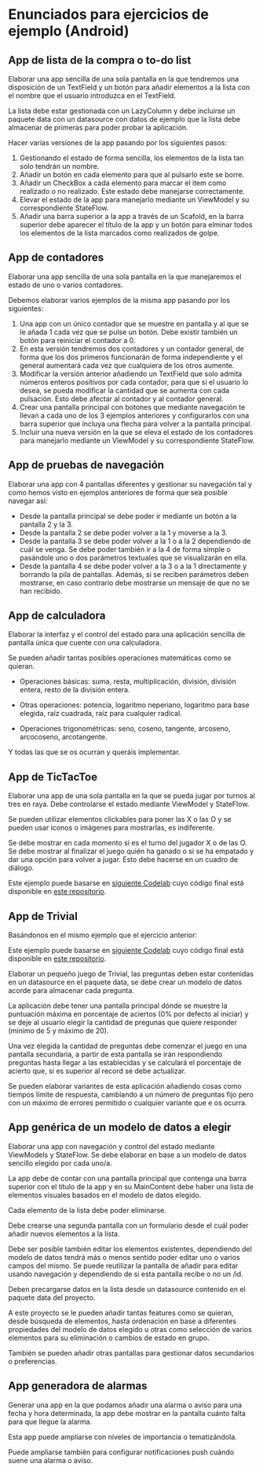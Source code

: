 # Enunciados para ejercicios de ejemplo (Android)

## App de lista de la compra o to-do list

Elaborar una app sencilla de una sola pantalla en la que tendremos una disposición de un TextField y un botón para añadir elementos a la lista con el nombre que el usuario introduzca en el TextField. 

La lista debe estar gestionada con un LazyColumn y debe incluirse un paquete data con un datasource con datos de ejemplo que la lista debe almacenar de primeras para poder probar la aplicación.

Hacer varias versiones de la app pasando por los siguientes pasos:

1. Gestionando el estado de forma sencilla, los elementos de la lista tan solo tendrán un nombre.
2. Añadir un botón en cada elemento para que al pulsarlo este se borre. 
3. Añadir un CheckBox a cada elemento para marcar el item como realizado o no realizado. Este estado debe manejarse correctamente.
4. Elevar el estado de la app para manejarlo mediante un ViewModel y su correspondiente StateFlow. 
5. Añadir una barra superior a la app a través de un Scafold, en la barra superior debe aparecer el título de la app y un botón para elminar todos los elementos de la lista marcados como realizados de golpe.

## App de contadores

Elaborar una app sencilla de una sola pantalla en la que manejaremos el estado de uno o varios contadores. 

Debemos elaborar varios ejemplos de la misma app pasando por los siguientes:

1. Una app con un único contador que se muestre en pantalla y al que se le añada 1 cada vez que se pulse un botón. Debe existir también un botón para reiniciar el contador a 0.
2. En esta versión tendremos dos contadores y un contador general, de forma que los dos primeros funcionarán de forma independiente y el general aumentará cada vez que cualquiera de los otros aumente.
3. Modificar la versión anterior añadiendo un TextField que solo admita números enteros positivos por cada contador, para que si el usuario lo desea, se pueda modificar la cantidad que se aumenta con cada pulsación. Esto debe afectar al contador y al contador general.
4. Crear una pantalla principal con botones que mediante navegación te llevan a cada uno de los 3 ejemplos anteriores y configurarlos con una barra superior que incluya una flecha para volver a la pantalla principal.
5. Incluir una nueva versión en la que se eleva el estado de los contadores para manejarlo mediante un ViewModel y su correspondiente StateFlow.

## App de pruebas de navegación

Elaborar una app con 4 pantallas diferentes y gestionar su navegación tal y como hemos visto en ejemplos anteriores de forma que sea posible navegar así:

- Desde la pantalla principal se debe poder ir mediante un botón a la pantalla 2 y la 3.
- Desde la pantalla 2 se debe poder volver a la 1 y moverse a la 3.
- Desde la pantalla 3 se debe poder volver a la 1 o a la 2 dependiendo de cuál se venga. Se debe poder también ir a la 4 de forma simple o pasándole uno o dos parámetros textuales que se visualizarán en ella.
- Desde la pantalla 4 se debe poder volver a la 3 o a la 1 directamente y borrando la pila de pantallas. Además, si se reciben parámetros deben mostrarse, en caso contrario debe mostrarse un mensaje de que no se han recibido. 

## App de calculadora

Elaborar la interfaz y el control del estado para una aplicación sencilla de pantalla única que cuente con una calculadora. 

Se pueden añadir tantas posibles operaciones matemáticas como se quieran. 

- Operaciones básicas: suma, resta, multiplicación, división, división entera, resto de la división entera.

- Otras operaciones: potencia, logaritmo neperiano, logaritmo para base elegida, raíz cuadrada, raíz para cualquier radical.

- Operaciones trigonométricas: seno, coseno, tangente, arcoseno, arcocoseno, arcotangente. 

Y todas las que se os ocurran y queráis implementar.

## App de TicTacToe

Elaborar una app de una sola pantalla en la que se pueda jugar por turnos al tres en raya. Debe controlarse el estado mediante ViewModel y StateFlow. 

Se pueden utilizar elementos clickables para poner las X o las O y se pueden usar iconos o imágenes para mostrarlas, es indiferente. 

Se debe mostrar en cada momento si es el turno del jugador X o de las O. Se debe mostrar al finalizar el juego quién ha ganado o si se ha empatado y dar una opción para volver a jugar. Esto debe hacerse en un cuadro de diálogo.

Este ejemplo puede basarse en [siguiente Codelab](https://developer.android.com/codelabs/basic-android-kotlin-compose-viewmodel-and-state?hl=es-419&continue=https%3A%2F%2Fdeveloper.android.com%2Fcourses%2Fpathways%2Fandroid-basics-compose-unit-4-pathway-1%3Fhl%3Des-419%23codelab-https%3A%2F%2Fdeveloper.android.com%2Fcodelabs%2Fbasic-android-kotlin-compose-viewmodel-and-state#0) cuyo código final está disponible en [este repositorio](https://github.com/resuadam2/basic-android-kotlin-compose-training-unscramble).

## App de Trivial

Basándonos en el mismo ejemplo que el ejercicio anterior:

Este ejemplo puede basarse en [siguiente Codelab](https://developer.android.com/codelabs/basic-android-kotlin-compose-viewmodel-and-state?hl=es-419&continue=https%3A%2F%2Fdeveloper.android.com%2Fcourses%2Fpathways%2Fandroid-basics-compose-unit-4-pathway-1%3Fhl%3Des-419%23codelab-https%3A%2F%2Fdeveloper.android.com%2Fcodelabs%2Fbasic-android-kotlin-compose-viewmodel-and-state#0) cuyo código final está disponible en [este repositorio](https://github.com/resuadam2/basic-android-kotlin-compose-training-unscramble).

Elaborar un pequeño juego de Trivial, las preguntas deben estar contenidas en un datasource en el paquete data, se debe crear un modelo de datos acorde para almacenar cada pregunta. 

La aplicación debe tener una pantalla principal dónde se muestre la puntuación máxima en porcentaje de aciertos (0% por defecto al iniciar) y se deje al usuario elegir la cantidad de pregunas que quiere responder (mínimo de 5 y máximo de 20). 

Una vez elegida la cantidad de preguntas debe comenzar el juego en una pantalla secundaria, a partir de esta pantalla se irán respondiendo preguntas hasta llegar a las establecidas y se calculará el porcentaje de acierto que, si es superior al record se debe actualizar. 

Se pueden elaborar variantes de esta aplicación añadiendo cosas como tiempos límite de respuesta, cambiando a un número de preguntas fijo pero con un máximo de errores permitido o cualquier variante que e os ocurra.

## App genérica de un modelo de datos a elegir

Elaborar una app con navegación y control del estado mediante ViewModels y StateFlow. Se debe elaborar en base a un modelo de datos sencillo elegido por cada uno/a. 

La app debe de contar con una pantalla principal que contenga una barra superior con el título de la app y en su MainContent debe haber una lista de elementos visuales basados en el modelo de datos elegido. 

Cada elemento de la lista debe poder eliminarse. 

Debe crearse una segunda pantalla con un formulario desde el cuál poder añadir nuevos elementos a la lista. 

Debe ser posible también editar los elementos existentes, dependiendo del modelo de datos tendrá más o menos sentido poder editar uno o varios campos del mismo. Se puede reutilizar la pantalla de añadir para editar usando navegación y dependiendo de si esta pantalla recibe o no un /id. 

Deben precargarse datos en la lista desde un datasource contenido en el paquete data del proyecto. 

A este proyecto se le pueden añadir tantas features como se quieran, desde búsqueda de elementos, hasta ordenación en base a diferentes propiedades del modelo de datos elegido u otras como selección de varios elementos para su eliminación o cambios de estado en grupo. 

También se pueden añadir otras pantallas para gestionar datos secundarios o preferencias.

## App generadora de alarmas

Generar una app en la que podamos añadir una alarma o aviso para una fecha y hora determinada, la app debe mostrar en la pantalla cuánto falta para que llegue la alarma. 

Esta app puede ampliarse con niveles de importancia o tematizándola. 

Puede ampliarse también para configurar notificaciones push cuándo suene una alarma o aviso.